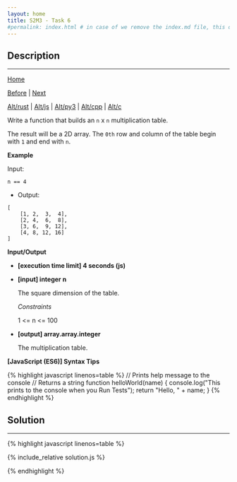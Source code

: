 ```yaml
---
layout: home
title: S2M3 - Task 6
#permalink: index.html # in case of we remove the index.md file, this doc will be the index page
---
```


<div class="row">
<div class="columnStmt" markdown="1">

##  Description
------

[Home](../README.md)

[Before](../S2M3_Task_5/README.md) | [Next](../S2M3_Task_7/README.md)

[Alt/rust](./Alt_rust/README.md) | [Alt/js](./Alt_js/README.html) | [Alt/py3](./Alt_py3/README.md) | [Alt/cpp](./Alt_cpp/README.md) | [Alt/c](./Alt_c/README.md)

Write a function that builds an `n` x `n` multiplication table.

The result will be a 2D array. The `0th` row and column of the table begin with `1` and end with `n`.

**Example**

Input:

```
n == 4
```

-   Output:

```
[
    [1, 2,  3,  4],
    [2, 4,  6,  8],
    [3, 6,  9, 12],
    [4, 8, 12, 16]
]
```

**Input/Output**

* **[execution time limit] 4 seconds (js)**

* **[input] integer n**

    The square dimension of the table.

    *Constraints*

    1 <= n <= 100

* **[output] array.array.integer**

    The multiplication table.

**[JavaScript (ES6)] Syntax Tips**

{% highlight javascript linenos=table %}
// Prints help message to the console
// Returns a string
function helloWorld(name) {
    console.log("This prints to the console when you Run Tests");
    return "Hello, " + name;
}
{% endhighlight %}

</div>
<div class="columnSol" markdown="1">

## Solution
------

{% highlight javascript linenos=table %}

{% include_relative solution.js %}

{% endhighlight %}

</div>
</div>